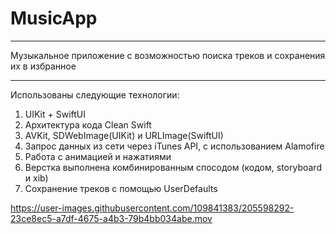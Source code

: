 # MusicApp

___
Музыкальное приложение с возможностью поиска треков и сохранения их в избранное
___

Использованы следующие технологии:
1) UIKit + SwiftUI
2) Архитектура кода Clean Swift
3) AVKit, SDWebImage(UIKit) и URLImage(SwiftUI)
4) Запрос данных из сети через iTunes API, с использованием Alamofire
5) Работа с анимацией и нажатиями
6) Верстка выполнена комбинированным спосодом (кодом, storyboard и xib)
7) Сохранение треков с помощью UserDefaults




https://user-images.githubusercontent.com/109841383/205598292-23ce8ec5-a7df-4675-a4b3-79b4bb034abe.mov


